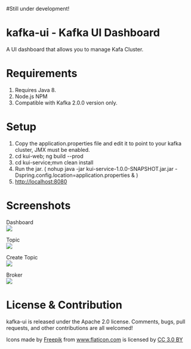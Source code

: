 
#Still under development!
 
kafka-ui - Kafka UI Dashboard
====================
A UI dashboard that allows you to manage Kafa Cluster.

Requirements
====================
1. Requires Java 8. 
2. Node.js NPM
2. Compatible with Kafka 2.0.0 version only.

Setup
====================
1. Copy the application.properties file and edit it to point to your kafka cluster, JMX must be enabled.
2. cd kui-web; ng build --prod
3. cd kui-service;mvn clean install
4. Run the jar. ( nohup java -jar kui-service-1.0.0-SNAPSHOT.jar.jar -Dspring.config.location=application.properties & )
5. <a href="http://localhost:8080">http://localhost:8080</a>

Screenshots
====================
Dashboard
<br/>
<img src="https://raw.github.com/gitorko/kafka-ui/master/images/Capture1.PNG"/>
<br/>

Topic
<br/>
<img src="https://raw.github.com/gitorko/kafka-ui/master/images/Capture2.PNG"/>
<br/>

Create Topic
<br/>
<img src="https://raw.github.com/gitorko/kafka-ui/master/images/Capture3.PNG"/>
<br/>

Broker
<br/>
<img src="https://raw.github.com/gitorko/kafka-ui/master/images/Capture4.PNG"/>
<br/>

License & Contribution
====================

kafka-ui is released under the Apache 2.0 license. Comments, bugs, pull requests, and other contributions are all welcomed!

<div>Icons made by <a href="http://www.freepik.com" title="Freepik">Freepik</a> from <a href="https://www.flaticon.com/" title="Flaticon">www.flaticon.com</a> is licensed by <a href="http://creativecommons.org/licenses/by/3.0/" title="Creative Commons BY 3.0" target="_blank">CC 3.0 BY</a></div>
